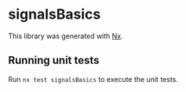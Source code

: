 # signalsBasics

This library was generated with [Nx](https://nx.dev).

## Running unit tests

Run `nx test signalsBasics` to execute the unit tests.
